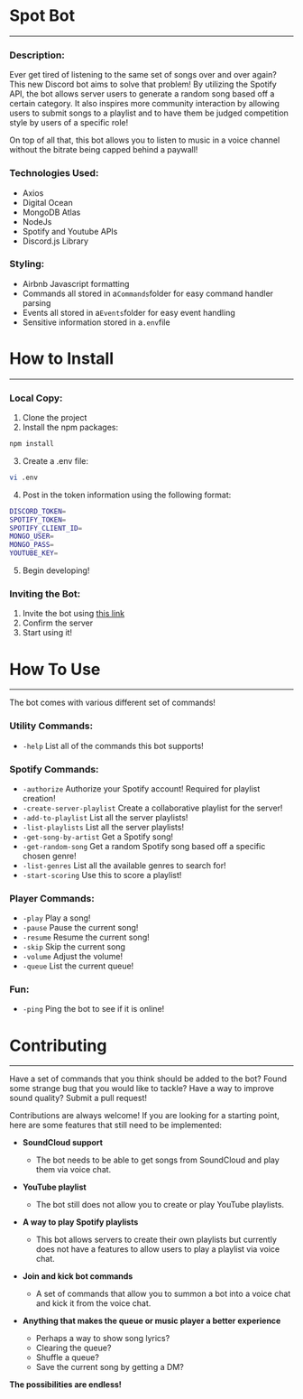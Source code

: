 # Spot Bot

---

### Description:

Ever get tired of listening to the same set of songs over and over again? This new Discord bot aims to solve that problem! 
By utilizing the Spotify API, the bot allows server users to generate a random song based off a certain category. It also 
inspires more community interaction by allowing users to submit songs to a playlist and to have them be judged competition
style by users of a specific role!  

On top of all that, this bot allows you to listen to music in a voice channel without the bitrate being capped behind a paywall!

### Technologies Used:
- Axios
- Digital Ocean
- MongoDB Atlas
- NodeJs
- Spotify and Youtube APIs
- Discord.js Library

### Styling:
- Airbnb Javascript formatting
- Commands all stored in a```Commands```folder for easy command handler parsing
- Events all stored in a```Events```folder for easy event handling
- Sensitive information stored in a```.env```file

# How to Install

---

### Local Copy:
1. Clone the project
2. Install the npm packages: 
```bash
npm install
```
3. Create a .env file:
```bash
vi .env
```
4. Post in the token information using the following format:
```bash
DISCORD_TOKEN=
SPOTIFY_TOKEN=
SPOTIFY_CLIENT_ID=
MONGO_USER=
MONGO_PASS=
YOUTUBE_KEY=
```
5. Begin developing!

### Inviting the Bot:
1. Invite the bot using [this link](https://discord.com/oauth2/authorize?client_id=827367232459243521&scope=bot&permissions=8)
2. Confirm the server
3. Start using it!

# How To Use

---

The bot comes with various different set of commands!

### Utility Commands:

- ```-help``` List all of the commands this bot supports!


### Spotify Commands:

- ```-authorize``` Authorize your Spotify account! Required for playlist creation!
- ```-create-server-playlist``` Create a collaborative playlist for the server!
- ```-add-to-playlist``` List all the server playlists!
- ```-list-playlists``` List all the server playlists!
- ```-get-song-by-artist``` Get a Spotify song!
- ```-get-random-song``` Get a random Spotify song based off a specific chosen genre!
- ```-list-genres``` List all the available genres to search for!
- ```-start-scoring``` Use this to score a playlist!

### Player Commands:

- ```-play``` Play a song!
- ```-pause``` Pause the current song!
- ```-resume``` Resume the current song!
- ```-skip``` Skip the current song
- ```-volume``` Adjust the volume!
- ```-queue``` List the current queue!

### Fun:

- ```-ping``` Ping the bot to see if it is online!

# Contributing

---

Have a set of commands that you think should be added to the bot? Found some strange bug that
you would like to tackle? Have a way to improve sound quality? Submit a pull request!

Contributions are always welcome! If you are looking for a starting point, here are some features that
still need to be implemented:

- **SoundCloud support** 
    - The bot needs to be able to get songs from SoundCloud and play them 
      via voice chat.
    
- **YouTube playlist** 
    - The bot still does not allow you to create or play YouTube playlists.

- **A way to play Spotify playlists** 
    - This bot allows servers to create their own playlists but currently
does not have a features to allow users to play a playlist via voice chat.
  
- **Join and kick bot commands** 
    - A set of commands that allow you to summon a bot into a voice
chat and kick it from the voice chat.
  
- **Anything that makes the queue or music player a better experience**
    - Perhaps a way to show song lyrics?
    - Clearing the queue?
    - Shuffle a queue?
    - Save the current song by getting a DM?
    
**The possibilities are endless!**
